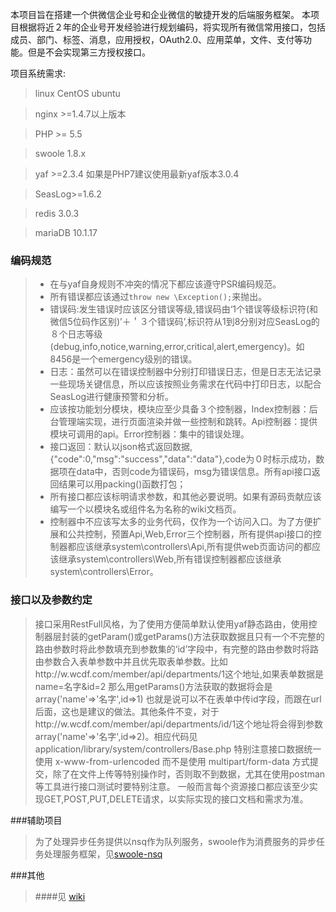 本项目旨在搭建一个供微信企业号和企业微信的敏捷开发的后端服务框架。
本项目根据将近２年的企业号开发经验进行规划编码，将实现所有微信常用接口，包括成员、部门、标签、消息，应用授权，OAuth2.0、应用菜单，文件、支付等功能。但是不会实现第三方授权接口。

项目系统需求:

> linux CentOS ubuntu

> nginx >=1.4.7以上版本

> PHP >= 5.5

> swoole 1.8.x

> yaf >=2.3.4 如果是PHP7建议使用最新yaf版本3.0.4

> SeasLog>=1.6.2

> redis 3.0.3

> mariaDB 10.1.17



### 编码规范
> * 在与yaf自身规则不冲突的情况下都应该遵守PSR编码规范。
> * 所有错误都应该通过`throw new \Exception();`来抛出。
> * 错误码:发生错误时应该区分错误等级,错误码由‘1个错误等级标识符(和微信5位码作区别)’＋＇３个错误码’,标识符从1到8分别对应SeasLog的８个日志等级(debug,info,notice,warning,error,critical,alert,emergency)。如8456是一个emergency级别的错误。
> * 日志：虽然可以在错误控制器中分别打印错误日志，但是日志无法记录一些现场关键信息，所以应该按照业务需求在代码中打印日志，以配合SeasLog进行健康预警和分析。
> * 应该按功能划分模块，模块应至少具备３个控制器，Index控制器：后台管理端实现，进行页面渲染并做一些控制和跳转。Api控制器：提供模块可调用的api。Error控制器：集中的错误处理。
> * 接口返回：默认以json格式返回数据,{"code":0,"msg":"success","data":"data"},code为０时标示成功，数据项在data中，否则code为错误码，msg为错误信息。所有api接口返回结果可以用packing()函数打包；
> * 所有接口都应该标明请求参数，和其他必要说明。如果有源码贡献应该编写一个以模块名或组件名为名称的wiki文档页。
> * 控制器中不应该写太多的业务代码，仅作为一个访问入口。为了方便扩展和公共控制，预置Api,Web,Error三个控制器，所有提供api接口的控制器都应该继承system\controllers\Api,所有提供web页面访问的都应该继承system\controllers\Web,所有错误控制器都应该继承system\controllers\Error。

### 接口以及参数约定
> 接口采用RestFull风格，为了使用方便简单默认使用yaf静态路由，使用控制器层封装的getParam()或getParams()方法获取数据且只有一个不完整的路由参数时将此参数填充到参数集的‘id’字段中，有完整的路由参数时将路由参数合入表单参数中并且优先取表单参数。比如http://w.wcdf.com/member/api/departments/1这个地址,如果表单数据是 name=名字&id=2 那么用getParams()方法获取的数据将会是array('name'=>'名字',id=>1) 也就是说可以不在表单中传id字段，而跟在url后面，这也是建议的做法。其他条件不变，对于http://w.wcdf.com/member/api/departments/id/1这个地址将会得到参数array('name'=>'名字',id=>2)。相应代码见application/library/system/controllers/Base.php
> 特别注意接口数据统一使用 x-www-from-urlencoded 而不是使用 multipart/form-data 方式提交，除了在文件上传等特别操作时，否则取不到数据，尤其在使用postman等工具进行接口测试时要特别注意。
> 一般而言每个资源接口都应该至少实现GET,POST,PUT,DELETE请求，以实际实现的接口文档和需求为准。

###辅助项目
> 为了处理异步任务提供以nsq作为队列服务，swoole作为消费服务的异步任务处理服务框架，见[swoole-nsq](http://git.oschina.net/tttlkkkl/swoole-nsq)

###其他
> ####见 [wiki](https://git.oschina.net/tttlkkkl/wcdf/wikis/home)
